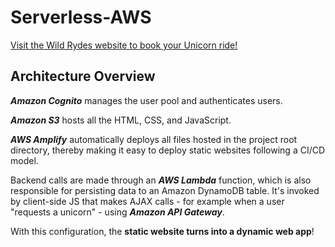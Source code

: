 # Serverless-AWS

[Visit the Wild Rydes website to book your Unicorn ride!](https://main.d3evvaymuqvj80.amplifyapp.com/)

## Architecture Overview

***Amazon Cognito*** manages the user pool and authenticates users.

***Amazon S3*** hosts all the HTML, CSS, and JavaScript.

***AWS Amplify*** automatically deploys all files hosted in the project root directory, thereby making it easy to deploy static websites following a CI/CD model.

Backend calls are made through an ***AWS Lambda*** function, which is also responsible for persisting data to an Amazon DynamoDB table. It's invoked by client-side JS that makes AJAX calls - for example when a user "requests a unicorn" - using ***Amazon API Gateway***.

With this configuration, the **static website turns into a dynamic web app**!
